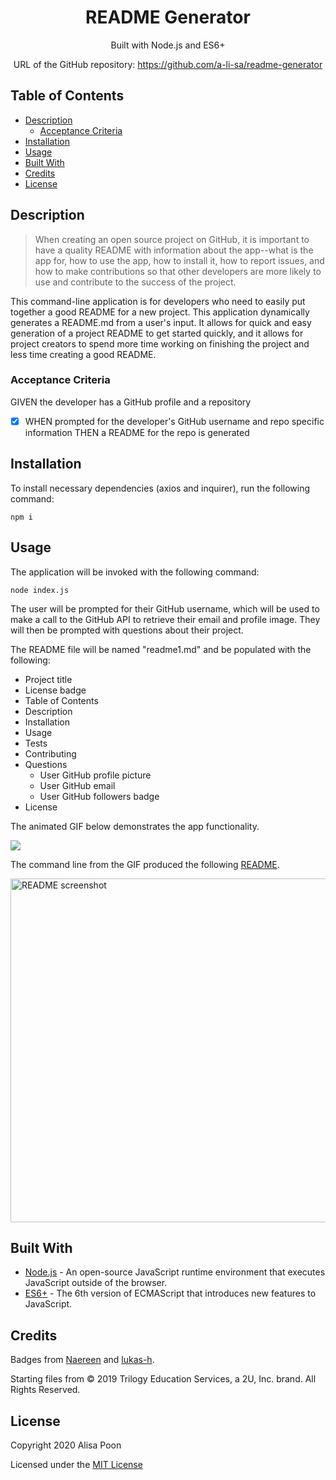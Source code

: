 <div align="center">

# README Generator

Built with Node.js and ES6+

URL of the GitHub repository: https://github.com/a-li-sa/readme-generator

</div>

## Table of Contents 

* [Description](#description)
  * [Acceptance Criteria](#acceptance-criteria)
* [Installation](#installation)
* [Usage](#usage)
* [Built With](#built-with)
* [Credits](#credits)
* [License](#license)

## Description

>When creating an open source project on GitHub, it is important to have a quality README with information about the app--what is the app for, how to use the app, how to install it, how to report issues, and how to make contributions so that other developers are more likely to use and contribute to the success of the project.

This command-line application is for developers who need to easily put together a good README for a new project. This application dynamically generates a README.md from a user's input. It allows for quick and easy generation of a project README to get started quickly, and it allows for project creators to spend more time working on finishing the project and less time creating a good README.

### Acceptance Criteria 

GIVEN the developer has a GitHub profile and a repository

- [x] WHEN prompted for the developer's GitHub username and repo specific information THEN a README for the repo is generated

## Installation

To install necessary dependencies (axios and inquirer), run the following command:
```
npm i
```

## Usage

The application will be invoked with the following command:

```
node index.js
```
The user will be prompted for their GitHub username, which will be used to make a call to the GitHub API to retrieve their email and profile image. They will then be prompted with questions about their project.

The README file will be named "readme1.md" and be populated with the following:

* Project title
* License badge
* Table of Contents
* Description
* Installation
* Usage
* Tests
* Contributing
* Questions
  * User GitHub profile picture
  * User GitHub email
  * User GitHub followers badge
* License

The animated GIF below demonstrates the app functionality.

![](utils/assets/readme.gif)

The command line from the GIF produced the following [README](https://github.com/a-li-sa/readme-generator/blob/master/readme1.md).

<img src='https://i.imgur.com/JafNhOG.jpg' width='550px' alt='README screenshot'>


## Built With

* [Node.js](https://nodejs.org/en/) - An open-source JavaScript runtime environment that executes JavaScript outside of the browser. 
* [ES6+](http://www.ecma-international.org/ecma-262/6.0/) - The 6th version of ECMAScript that introduces new features to JavaScript.

## Credits

Badges from [Naereen](https://github.com/Naereen/badges) and [lukas-h](https://gist.github.com/lukas-h/2a5d00690736b4c3a7ba).

Starting files from © 2019 Trilogy Education Services, a 2U, Inc. brand. All Rights Reserved.


## License

Copyright 2020 Alisa Poon

Licensed under the [MIT License](https://opensource.org/licenses/MIT)